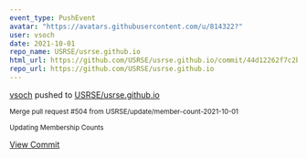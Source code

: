 ```yaml
---
event_type: PushEvent
avatar: "https://avatars.githubusercontent.com/u/814322?"
user: vsoch
date: 2021-10-01
repo_name: USRSE/usrse.github.io
html_url: https://github.com/USRSE/usrse.github.io/commit/44d12262f7c2b2ced52d4736c9d6540cee49c60a
repo_url: https://github.com/USRSE/usrse.github.io
---
```


<a href='https://github.com/vsoch' target='_blank'>vsoch</a> pushed to <a href='https://github.com/USRSE/usrse.github.io' target='_blank'>USRSE/usrse.github.io</a>

<small>Merge pull request #504 from USRSE/update/member-count-2021-10-01

Updating Membership Counts</small>

<a href='https://github.com/USRSE/usrse.github.io/commit/44d12262f7c2b2ced52d4736c9d6540cee49c60a' target='_blank'>View Commit</a>